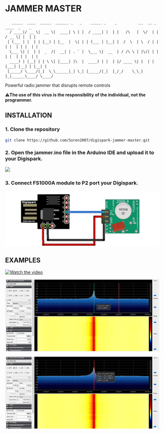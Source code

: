 # JAMMER MASTER

```
   _____  ____  _____  ______ _   _    _____ _    _          __  __ _      ____  _    _ 
  / ____|/ __ \|  __ \|  ____| \ | |  / ____| |  | |   /\   |  \/  | |    / __ \| |  | |
 | (___ | |  | | |__) | |__  |  \| | | (___ | |__| |  /  \  | \  / | |   | |  | | |  | |
  \___ \| |  | |  _  /|  __| | . ` |  \___ \|  __  | / /\ \ | |\/| | |   | |  | | |  | |
  ____) | |__| | | \ \| |____| |\  |  ____) | |  | |/ ____ \| |  | | |___| |__| | |__| |
 |_____/ \____/|_|  \_\______|_| \_| |_____/|_|  |_/_/    \_\_|  |_|______\____/ \____/ 
```

Powerful radio jammer that disrupts remote controls

⚠️**The use of this virus is the responsibility of the individual, not the programmer.**



## INSTALLATION

### 1. Clone the repository

```bash
git clone https://github.com/Soren2007/digispark-jammer-master.git
```

### 2. Open the jammer.ino file in the Arduino IDE and upload it to your Digispark.

![](https://github.com/Soren2007/digispark-rat-installer/blob/master/upload_code.gif)

### 3. Connect FS1000A module to P2 port your Digispark.

![alt text](https://github.com/soren2007/digispark-jammer-master/blob/master/circuit.png?raw=true)

## EXAMPLES

[![Watch the video](https://github.com/Soren2007/digispark-rat-installer/blob/master/image.jpg)](https://darsmanco.ir/media/images/temp/Example.mp4)

![alt text](https://github.com/soren2007/digispark-jammer-master/blob/master/JAMMER-1.png?raw=true)

![alt text](https://github.com/soren2007/digispark-jammer-master/blob/master/JAMMER-best-settings.png?raw=true)
